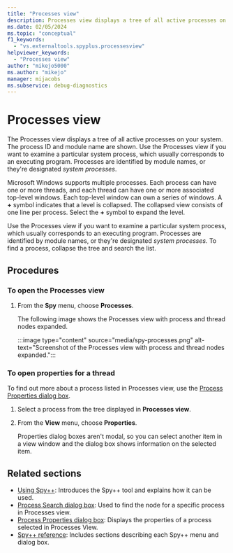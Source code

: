 ```yaml
---
title: "Processes view"
description: Processes view displays a tree of all active processes on your system. Learn about its contents and uses, and follow the links to additional information. 
ms.date: 02/05/2024
ms.topic: "conceptual"
f1_keywords:
  - "vs.externaltools.spyplus.processesview"
helpviewer_keywords:
  - "Processes view"
author: "mikejo5000"
ms.author: "mikejo"
manager: mijacobs
ms.subservice: debug-diagnostics
---
```


# Processes view

The Processes view displays a tree of all active processes on your system. The process ID and module name are shown. Use the Processes view if you want to examine a particular system process, which usually corresponds to an executing program. Processes are identified by module names, or they're designated *system processes*.

Microsoft Windows supports multiple processes. Each process can have one or more threads, and each thread can have one or more associated top-level windows. Each top-level window can own a series of windows. A **+** symbol indicates that a level is collapsed. The collapsed view consists of one line per process. Select the **+** symbol to expand the level.

Use the Processes view if you want to examine a particular system process, which usually corresponds to an executing program. Processes are identified by module names, or they're designated *system processes*. To find a process, collapse the tree and search the list.

## Procedures

### To open the Processes view

1. From the **Spy** menu, choose **Processes**.

    The following image shows the Processes view with process and thread nodes expanded.

    :::image type="content" source="media/spy-processes.png" alt-text="Screenshot of the Processes view with process and thread nodes expanded.":::

### To open properties for a thread

To find out more about a process listed in Processes view, use the [Process Properties dialog box](process-properties-dialog-box.md).

1. Select a process from the tree displayed in **Processes view**.

2. From the **View** menu, choose **Properties**.

   Properties dialog boxes aren't modal, so you can select another item in a view window and the dialog box shows information on the selected item.

## Related sections

- [Using Spy++](using-spy-increment.md): Introduces the Spy++ tool and explains how it can be used.
- [Process Search dialog box](search-tools-for-spy-increment-views.md#process-search): Used to find the node for a specific process in Processes view.
- [Process Properties dialog box](process-properties-dialog-box.md): Displays the properties of a process selected in Processes View.
- [Spy++ reference](spy-increment-reference.md): Includes sections describing each Spy++ menu and dialog box.